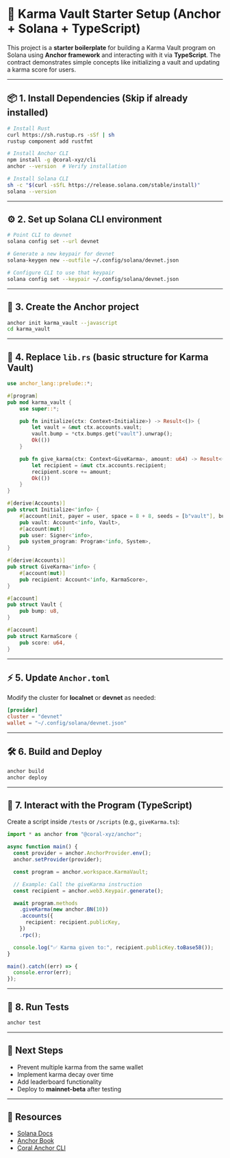 # 🚀 Karma Vault Starter Setup (Anchor + Solana + TypeScript)

This project is a **starter boilerplate** for building a Karma Vault program on Solana using **Anchor framework** and interacting with it via **TypeScript**.
The contract demonstrates simple concepts like initializing a vault and updating a karma score for users.

---

## 📦 1. Install Dependencies (Skip if already installed)

```bash
# Install Rust
curl https://sh.rustup.rs -sSf | sh
rustup component add rustfmt

# Install Anchor CLI
npm install -g @coral-xyz/cli
anchor --version  # Verify installation

# Install Solana CLI
sh -c "$(curl -sSfL https://release.solana.com/stable/install)"
solana --version
```

---

## ⚙️ 2. Set up Solana CLI environment

```bash
# Point CLI to devnet
solana config set --url devnet

# Generate a new keypair for devnet
solana-keygen new --outfile ~/.config/solana/devnet.json

# Configure CLI to use that keypair
solana config set --keypair ~/.config/solana/devnet.json
```

---

## 📂 3. Create the Anchor project

```bash
anchor init karma_vault --javascript
cd karma_vault
```

---

## 📝 4. Replace `lib.rs` (basic structure for Karma Vault)

```rust
use anchor_lang::prelude::*;

#[program]
pub mod karma_vault {
    use super::*;

    pub fn initialize(ctx: Context<Initialize>) -> Result<()> {
        let vault = &mut ctx.accounts.vault;
        vault.bump = *ctx.bumps.get("vault").unwrap();
        Ok(())
    }

    pub fn give_karma(ctx: Context<GiveKarma>, amount: u64) -> Result<()> {
        let recipient = &mut ctx.accounts.recipient;
        recipient.score += amount;
        Ok(())
    }
}

#[derive(Accounts)]
pub struct Initialize<'info> {
    #[account(init, payer = user, space = 8 + 8, seeds = [b"vault"], bump)]
    pub vault: Account<'info, Vault>,
    #[account(mut)]
    pub user: Signer<'info>,
    pub system_program: Program<'info, System>,
}

#[derive(Accounts)]
pub struct GiveKarma<'info> {
    #[account(mut)]
    pub recipient: Account<'info, KarmaScore>,
}

#[account]
pub struct Vault {
    pub bump: u8,
}

#[account]
pub struct KarmaScore {
    pub score: u64,
}
```

---

## ⚡ 5. Update `Anchor.toml`

Modify the cluster for **localnet** or **devnet** as needed:

```toml
[provider]
cluster = "devnet"
wallet = "~/.config/solana/devnet.json"
```

---

## 🛠️ 6. Build and Deploy

```bash
anchor build
anchor deploy
```

---

## 📜 7. Interact with the Program (TypeScript)

Create a script inside `/tests` or `/scripts` (e.g., `giveKarma.ts`):

```ts
import * as anchor from "@coral-xyz/anchor";

async function main() {
  const provider = anchor.AnchorProvider.env();
  anchor.setProvider(provider);

  const program = anchor.workspace.KarmaVault;

  // Example: Call the giveKarma instruction
  const recipient = anchor.web3.Keypair.generate();

  await program.methods
    .giveKarma(new anchor.BN(10))
    .accounts({
      recipient: recipient.publicKey,
    })
    .rpc();

  console.log("✅ Karma given to:", recipient.publicKey.toBase58());
}

main().catch((err) => {
  console.error(err);
});
```

---

## 🧪 8. Run Tests

```bash
anchor test
```

---

## 🎯 Next Steps

* Prevent multiple karma from the same wallet
* Implement karma decay over time
* Add leaderboard functionality
* Deploy to **mainnet-beta** after testing

---

## 📖 Resources

* [Solana Docs](https://docs.solana.com)
* [Anchor Book](https://book.anchor-lang.com/)
* [Coral Anchor CLI](https://github.com/coral-xyz/anchor)
